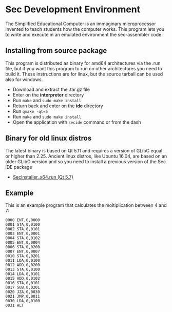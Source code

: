 # Sec Development Environment
The Simplified Educational Computer is an immaginary microprocessor invented to teach students how the computer works. This program lets you to write and execute in an emulated environment the sec-assembler code.

## Installing from source package
This program is distributed as binary for amd64 architectures via the .run file, but if you want this program to run on other architectures you need to build it. These instructions are for linux, but the source tarball can be used also for windows.
* Download and extract the .tar.gz file
* Enter on the **interpreter** directory
* Run ``make`` and ``sudo make install``
* Return back and enter on the **ide** directory
* Run ``qmake -qt=5``
* Run ``make`` and ``sudo make install``
* Open the application with ``secide`` command or from the dash

## Binary for old linux distros
The latest binary is based on Qt 5.11 and requires a version of GLibC equal or higher than 2.25. Ancient linux distros, like Ubuntu 16.04, are based on an older GLibC version and so you need to install a previous version of the Sec IDE package
* [SecInstaller_x64.run (Qt 5.7)](https://github.com/dcostan/sec/raw/53aec13261d40f423223d1ce23dee651095fd9c7/SecInstaller_x64.run)

## Example
This is an example program that calculates the moltiplication between 4 and 7:
```assembly
0000 ENT,0,0000
0001 STA,0,0100
0002 STA,0,0101
0003 ENT,0,0001
0004 STA,0,0102
0005 ENT,0,0004
0006 STA,0,0200
0007 ENT,0,0007
0010 STA,0,0201
0011 LDA,0,0100
0012 ADD,0,0200
0013 STA,0,0100
0014 LDA,0,0101
0015 ADD,0,0102
0016 STA,0,0101
0017 SUB,0,0201
0020 JZA,0,0030
0021 JMP,0,0011
0030 LDA,0,0100
0031 HLT
```
